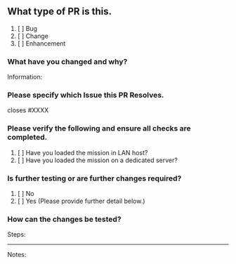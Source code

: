 ## What type of PR is this.
1. [ ] Bug
2. [ ] Change
3. [ ] Enhancement

### What have you changed and why?
Information:
    

### Please specify which Issue this PR Resolves.
closes #XXXX

### Please verify the following and ensure all checks are completed.

1. [ ] Have you loaded the mission in LAN host?
2. [ ] Have you loaded the mission on a dedicated server?

### Is further testing or are further changes required?
1. [ ] No
2. [ ] Yes (Please provide further detail below.)

### How can the changes be tested?
Steps: 

********************************************************
Notes:
